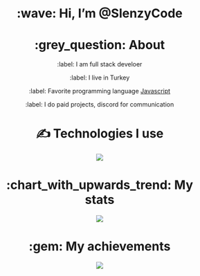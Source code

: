<div align="center">
<h1> :wave: Hi, I’m @SlenzyCode </h1>
  
<h1> :grey_question: About </h1>
  <p> :label: I am full stack develoer </p>
  <p> :label: I live in Turkey </p>
  <p> :label: Favorite programming language <a href="https://tr.wikipedia.org/wiki/JavaScript"> Javascript </a> </p>
  <p> :label: I do paid projects, discord for communication</p>


<h1> ✍ Technologies I use </h1>
<img src="https://skillicons.dev/icons?i=js,ts,cs,react,nodejs,mongodb,html,css,vscode,atom,discord&theme=dark" />

<h1> :chart_with_upwards_trend: My stats </h1>
<img src="https://skillicons.dev/icons?i=js,ts,nodejs,cs,mongodb,html,css,react,vscode,discord&theme=dark" />

<h1> :gem: My achievements </h1>
<img src="https://github-profile-trophy.vercel.app/?username=Spestez&theme=onedark" />
